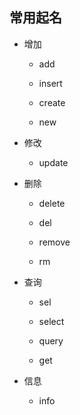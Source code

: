 ## 常用起名

+ 增加

  + add

  + insert

  + create

  + new

+ 修改

  + update

+ 删除

  + delete

  + del

  + remove

  + rm

+ 查询

  + sel

  + select

  + query

  + get

+ 信息

  + info


